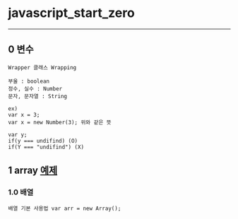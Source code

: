 # javascript_start_zero
- - -   

## 0 변수

    Wrapper 클래스 Wrapping

    부울 : boolean   
    정수, 실수 : Number   
    문자, 문자열 : String   

    ex)   
    var x = 3;    
    var x = new Number(3); 위와 같은 뜻   

    var y;   
    if(y === undifind) (O)   
    if(Y === "undifind") (X)  

## 1 array [예제](01array.html, "예제")
### 1.0 배열
    배열 기본 사용법 var arr = new Array();
##

     



